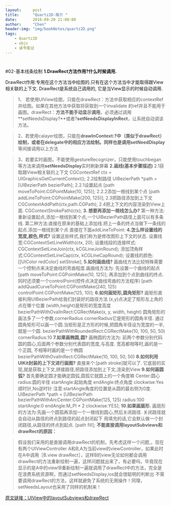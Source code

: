 ```yaml
---
layout:     post
title:      "Quartz2D-简介 "
date:       2016-09-20 21:00:00
author:     "Chen"
header-img: "img/bookNotes/quartz2D.png"
tags:
    - Quartz2D
    - objc
    - 读书笔记
---
```




#
#02-基本线条绘制
**1.DrawRect方法作用?什么时候调用.**

DrawRect作用:专用在这个方法当中绘图的.只有在这个方法当中才能取得跟View相关联的上下文.
DrawRect是系统自己调用的, 它是当View显示的时候自动调用.
>1、 若使用UIView绘图，只能在drawRect：方法中获取相应的contextRef并绘图。如果在其他方法中获取将获取到一个invalidate 的ref并且不能用于画图。drawRect：**方法不能手动显示调用**，必须通过调用**setNeedsDisplay?**或者?**setNeedsDisplayInRect**，让系统自动调该方法。

>2、若使用calayer绘图，只能在**drawInContext:?**中（类似于drawRect）绘制，或者在delegate中的相应方法绘制。同样也是调用**setNeedDisplay**等间接调用以上方法

>3、若要实时画图，不能使用gestureRecognizer，只能使用touchbegan等方法来调用**setNeedsDisplay**实时刷新屏幕
**2.画线(基本步骤描述)**
2.1获取跟View相关联的上下文
CGContextRef ctx = UIGraphicsGetCurrentContext();
2.2绘制路径
UIBezierPath *path = [UIBezierPath bezierPath];
2.2.1设置起点
[path moveToPoint:CGPointMake(10, 125)];
2.2.2添加一根线到某个点
[path addLineToPoint:CGPointMake(200, 125)];
2.3把路径添加到上下文
CGContextAddPath(ctx,path.CGPath);
2.4把上下文的内容渲染到View上面.
CGContextStrokePath(ctx);
**3. 想要再添加一根线怎么办?**
第一种方法:重新设置起点,添加一根线到某个点,一个UIBezierPath路径上面可以有多条线.
第二种方法:直接在原来的基础上添加线.把上一条的终点当做下一条线的起点.添加一根线到某个点
直接在下面addLineToPoint:
**4.怎么样设置线的宽度,颜色,样式?**
设置这些样式,我们称为是修改图形上下文的状态.
设置线宽:CGContextSetLineWidth(ctx, 20);
设置线段的连接样式: CGContextSetLineJoin(ctx, kCGLineJoinRound);
添加顶角样式:CGContextSetLineCap(ctx, kCGLineCapRound);
设置线的颜色: [[UIColor redColor] setStroke];
**5.如何画曲线?**
画曲线方法比较特殊需要一个控制点来决定曲线的弯曲程度.画曲线方法为:
先设置一个曲线的起点
[path moveToPoint:CGPointMake(10, 125)];
再添加到个点到曲线的终点.同时还须要一个controlPoint(控件点决定曲线弯曲的方法程序)
[path addQuadCurveToPoint:CGPointMake(240, 125) controlPoint:CGPointMake(125, 10)];
**6.如何画矩形,圆角矩形?**
画矩形直接利用UIBezierPath给我们封装好的路径方法
(x,y)点决定了矩形左上角的点在哪个位置
(width,height)是矩形的宽度高度
bezierPathWithOvalInRect:CGRectMake(x, y, width, height)
圆角矩形的画法多了一个参数,cornerRadius
cornerRadius它是矩形的圆角半径.
通过圆角矩形可以画一个圆.当矩形是正方形的时候,把圆角半径设为宽度的一半,就是一个圆.
bezierPathWithRoundedRect:CGRectMake(10, 100, 50, 50) cornerRadius:10
**7.如果画椭圆,圆?**
画椭圆的方法为:
前两个参数分别代码圆的圆心,后面两个参数分别代表圆的宽度,与高度.
宽高都相等时,画的是一个正圆, 不相等时画的是一个椭圆
bezierPathWithOvalInRect:CGRectMake(10, 100, 50, 50)
**8.如何利用UIKit封装的上下文进行画图?**
直接来个:[path stroke]就可以了.
它底层的实现,就是获取上下文,拼接路径,把路径添加到上下文,渲染到View
**9.如何画圆弧?**
首先要确定圆才能确定圆弧,圆孤它就圆上的一个角度嘛
Center:圆心
radius:圆的半径
startAngle:起始角度
endAngle:终点角度
clockwise:Yes顺时针,No逆时针
注意:startAngle角度的位置是从圆的最右侧为0度.
UIBezierPath *path = [UIBezierPath bezierPathWithArcCenter:CGPointMake(125, 125)
radius:100
startAngle:0
endAngle:M_PI * 2
clockwise:YES];
**10.如果画扇形.**
画扇形的方法为:先画一个圆孤再添加一个一根线到圆心,然后关闭路径.
关闭路径就会自动从路径的终点到路径的起点封闭起下
用填充的话,它会默认做一个封闭路径,从路径的终点到起点.
[path fill];
**不能直接调用layoutSubviews和drawRect的原因：**

>假设我们采用的是直接调用drawRect的机制，先考虑这样一个问题,，现在有两个UIViewController A和B,A为当前view的viewController，如果此时在A中调用［B.view drawRect］，这样B的view无论如何都会调用drawRect的方法重新绘制一遍，这样问题就出来了，有必要吗，毕竟现在显示的是A中的view!B重新绘制一遍就调用了drawRect中的方法，完全是在浪费系统资源啊，而通过setNeedsDisplay,ios就会很聪明的判断出 不需要调用drawRect的方法，这样就避免了系统的无用操作！同理，setNeedsLayout也采用了同样的机制来！


[原文链接：UIView中的layoutSubviews和drawRect](http://www.jianshu.com/p/438bcf8e3e53)
